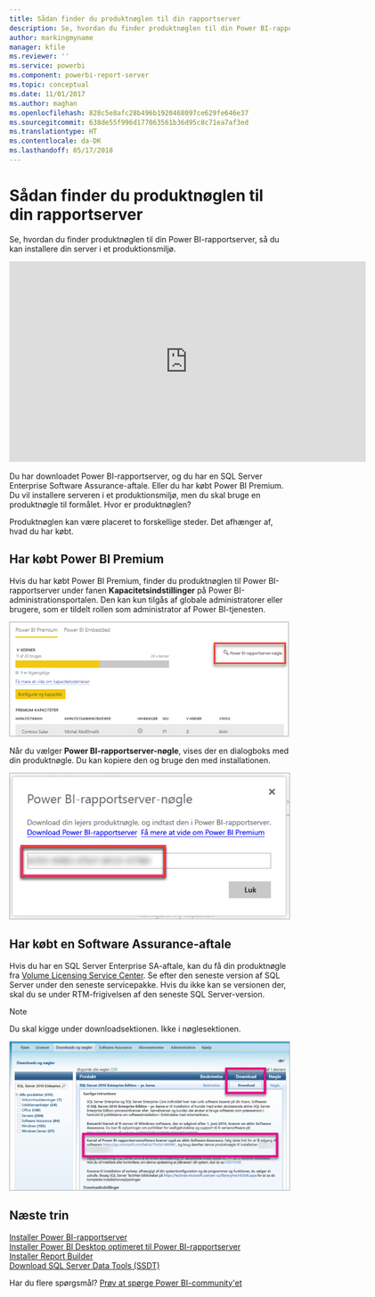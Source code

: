 ```yaml
---
title: Sådan finder du produktnøglen til din rapportserver
description: Se, hvordan du finder produktnøglen til din Power BI-rapportserver, så du kan installere din server i et produktionsmiljø.
author: markingmyname
manager: kfile
ms.reviewer: ''
ms.service: powerbi
ms.component: powerbi-report-server
ms.topic: conceptual
ms.date: 11/01/2017
ms.author: maghan
ms.openlocfilehash: 828c5e8afc28b496b1920468097ce629fe646e37
ms.sourcegitcommit: 638de55f996d177063561b36d95c8c71ea7af3ed
ms.translationtype: HT
ms.contentlocale: da-DK
ms.lasthandoff: 05/17/2018
---
```

# <a name="how-to-find-your-report-server-product-key"></a>Sådan finder du produktnøglen til din rapportserver
Se, hvordan du finder produktnøglen til din Power BI-rapportserver, så du kan installere din server i et produktionsmiljø.

<iframe width="640" height="360" src="https://www.youtube.com/embed/6CQnf-NGtpU?rel=0&amp;showinfo=0" frameborder="0" allowfullscreen></iframe>

Du har downloadet Power BI-rapportserver, og du har en SQL Server Enterprise Software Assurance-aftale. Eller du har købt Power BI Premium. Du vil installere serveren i et produktionsmiljø, men du skal bruge en produktnøgle til formålet. Hvor er produktnøglen? 

Produktnøglen kan være placeret to forskellige steder. Det afhænger af, hvad du har købt.

## <a name="purchased-power-bi-premium"></a>Har købt Power BI Premium
Hvis du har købt Power BI Premium, finder du produktnøglen til Power BI-rapportserver under fanen **Kapacitetsindstillinger** på Power BI-administrationsportalen. Den kan kun tilgås af globale administratorer eller brugere, som er tildelt rollen som administrator af Power BI-tjenesten.

![Nøgle til Power BI-rapportserver i Premium-indstillinger](media/find-product-key/pbirs-product-key.png)

Når du vælger **Power BI-rapportserver-nøgle**, vises der en dialogboks med din produktnøgle. Du kan kopiere den og bruge den med installationen.

![Produktnøgle til Power BI-rapportserver](media/find-product-key/pbirs-product-key-dialog.png)

## <a name="purchased-software-assurance-agreeemnt"></a>Har købt en Software Assurance-aftale
Hvis du har en SQL Server Enterprise SA-aftale, kan du få din produktnøgle fra [Volume Licensing Service Center](https://www.microsoft.com/Licensing/servicecenter/). Se efter den seneste version af SQL Server under den seneste servicepakke. Hvis du ikke kan se versionen der, skal du se under RTM-frigivelsen af den seneste SQL Server-version.

> [!NOTE]
> Du skal kigge under downloadsektionen. Ikke i nøglesektionen.
> 
> 

![](media/find-product-key/vlsc-download.png "Volume Licensing Service Center")

## <a name="next-steps"></a>Næste trin
[Installer Power BI-rapportserver](install-report-server.md)  
[Installer Power BI Desktop optimeret til Power BI-rapportserver](install-powerbi-desktop.md)  
[Installer Report Builder](https://docs.microsoft.com/sql/reporting-services/install-windows/install-report-builder)  
[Download SQL Server Data Tools (SSDT)](http://go.microsoft.com/fwlink/?LinkID=616714)

Har du flere spørgsmål? [Prøv at spørge Power BI-community'et](https://community.powerbi.com/)


